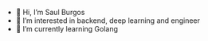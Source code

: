 - 👋 Hi, I’m Saul Burgos
- 👀 I’m interested in backend, deep learning and engineer
- 🌱 I’m currently learning Golang


<!---
Osmait/Osmait is a ✨ special ✨ repository because its `README.md` (this file) appears on your GitHub profile.
You can click the Preview link to take a look at your changes.
--->
